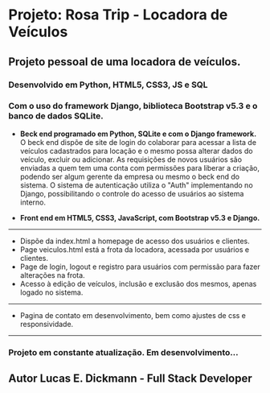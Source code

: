# Projeto: Rosa Trip - Locadora de Veículos
## Projeto pessoal de uma locadora de veículos.

### Desenvolvido em Python, HTML5, CSS3, JS e SQL
### Com o uso do framework Django, biblioteca Bootstrap v5.3 e o banco de dados SQLite.


* **Beck end programado em Python, SQLite e com o Django framework.**
O beck end dispõe de site de login do colaborar para acessar a lista de veículos cadastrados para locação e o mesmo possa alterar dados do veículo, excluir ou adicionar.
As requisições de novos usuários são enviadas a quem tem uma conta com permissões para liberar a criação, podendo ser algum gerente da empresa ou mesmo o beck end do sistema.
O sistema de autenticação utiliza o "Auth" implementando no Django, possibilitando o controle do acesso de usuários ao sistema interno.

* **Front end em HTML5, CSS3, JavaScript, com Bootstrap v5.3 e Django.**

---
* Dispõe da index.html a homepage de acesso dos usuários e clientes.
* Page veiculos.html está a frota da locadora, acessada por usuários e clientes.
* Page de login, logout e registro para usuários com permissão para fazer alterações na frota.
* Acesso à edição de veículos, inclusão e exclusão dos mesmos, apenas logado no sistema.
---
* Pagina de contato em desenvolvimento, bem como ajustes de css e responsividade.
---
### Projeto em constante atualização. Em desenvolvimento...

## Autor Lucas E. Dickmann - Full Stack Developer
